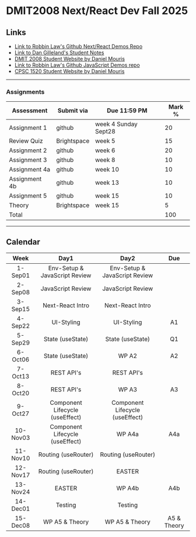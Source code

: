 # DMIT2008 Next/React Dev Fall 2025

## Links

- [Link to Robbin Law's Github Next/React Demos Repo](https://github.com/RobbinLawJavaScript/next-react-demos)
- [Link to Dan Gilleland's Student Notes](https://dgilleland.github.io/DMIT-2008/)
- [DMIT 2008 Student Website by Daniel Mouris](https://dmit-2008.github.io/dmit2008/)
- [Link to Robbin Law's Github JavaScript Demos repo](https://github.com/RobbinLawJavaScript/javascript-demos.git)
- [CPSC 1520 Student Website by Daniel Mouris](https://cpsc-1520.github.io/cpsc1520/)


---

### Assignments

| Assessment | Submit via | Due 11:59 PM | Mark %|
|---|---|---|---|
| Assignment 1 | github | week 4 Sunday Sept28 | 20 |
| Review Quiz | Brightspace | week 5  | 15 |
| Assignment 2 | github | week 6  | 20 |
| Assignment 3 | github | week 8  | 10 |
| Assignment 4a| github | week 10  | 10 |
| Assignment 4b| github | week 13  | 10 |
| Assignment 5 | github | week 15  | 10 |
| Theory | Brightspace | week 15  | 5 |
|Total|||100|

---

## Calendar

|Week|Day1|Day2|Due|
|:-:|:-:|:-:|:-:|
|1-Sep01|Env-Setup & JavaScript Review|Env-Setup & JavaScript Review||
|2-Sep08|JavaScript Review|JavaScript Review||
|3-Sep15|Next-React Intro|Next-React Intro||
|4-Sep22|UI-Styling|UI-Styling|A1|
|5-Sep29|State (useState)|State (useState)|Q1|
|6-Oct06|State (useState)|WP A2|A2|
|7-Oct13|REST API's|REST API's||
|8-Oct20|REST API's|WP A3|A3|
|9-Oct27|Component Lifecycle (useEffect)|Component Lifecycle (useEffect)||
|10-Nov03|Component Lifecycle (useEffect)|WP A4a|A4a|
|11-Nov10|Routing (useRouter)|Routing (useRouter)||
|12-Nov17|Routing (useRouter)|EASTER||
|13-Nov24|EASTER|WP A4b|A4b|
|14-Dec01|Testing|Testing||
|15-Dec08|WP A5 & Theory|WP A5 & Theory|A5 & Theory|
